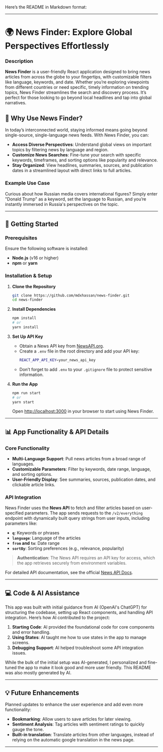 Here’s the README in Markdown format:

---

# 🌍 News Finder: Explore Global Perspectives Effortlessly

### Description
**News Finder** is a user-friendly React application designed to bring news articles from across the globe to your fingertips, with customizable filters like language, keywords, and date. Whether you’re exploring viewpoints from different countries or need specific, timely information on trending topics, News Finder streamlines the search and discovery process. It’s perfect for those looking to go beyond local headlines and tap into global narratives.

## 🎯 Why Use News Finder?
In today’s interconnected world, staying informed means going beyond single-source, single-language news feeds. With News Finder, you can:

- **Access Diverse Perspectives**: Understand global views on important topics by filtering news by language and region.
- **Customize News Searches**: Fine-tune your search with specific keywords, timeframes, and sorting options like popularity and relevance.
- **Stay Organized**: View headlines, summaries, sources, and publication dates in a streamlined layout with direct links to full articles.

### Example Use Case
Curious about how Russian media covers international figures? Simply enter "Donald Trump" as a keyword, set the language to Russian, and you’re instantly immersed in Russia's perspectives on the topic.

---

## 🚀 Getting Started

### Prerequisites
Ensure the following software is installed:
- **Node.js** (v16 or higher)
- **npm** or **yarn**

### Installation & Setup
1. **Clone the Repository**
   ```bash
   git clone https://github.com/mdxhassan/news-finder.git
   cd news-finder
   ```
2. **Install Dependencies**
   ```bash
   npm install
   # or
   yarn install
   ```

3. **Set Up API Key**
   - Obtain a News API key from [NewsAPI.org](https://newsapi.org).
   - Create a `.env` file in the root directory and add your API key:
     ```bash
     REACT_APP_API_KEY=your_news_api_key
     ```
   - Don’t forget to add `.env` to your `.gitignore` file to protect sensitive information.

4. **Run the App**
   ```bash
   npm run start
   # or
   yarn start
   ```
   Open [http://localhost:3000](http://localhost:3000) in your browser to start using News Finder.

---

## 📊 App Functionality & API Details

### Core Functionality
- **Multi-Language Support**: Pull news articles from a broad range of languages.
- **Customizable Parameters**: Filter by keywords, date range, language, and sorting options.
- **User-Friendly Display**: See summaries, sources, publication dates, and clickable article links.

### API Integration
News Finder uses the **News API** to fetch and filter articles based on user-specified parameters. The app sends requests to the `/v2/everything` endpoint with dynamically built query strings from user inputs, including parameters like:

- **`q`**: Keywords or phrases
- **`language`**: Language of the articles
- **`from` and `to`**: Date range
- **`sortBy`**: Sorting preferences (e.g., relevance, popularity)

> **Authentication**: The News API requires an API key for access, which the app retrieves securely from environment variables.

For detailed API documentation, see the official [News API Docs](https://newsapi.org/docs/get-started).

---

## 💻 Code & AI Assistance

This app was built with initial guidance from AI (OpenAI's ChatGPT) for structuring the codebase, setting up React components, and handling API integration. Here’s how AI contributed to the project:

1. **Starting Code**: AI provided the foundational code for core components and error handling.
2. **Using States**: AI taught me how to use states in the app to manage screens.
3. **Debugging Support**: AI helped troubleshoot some API integration issues.

While the bulk of the initial setup was AI-generated, I personalized and fine-tuned the app to make it look good and more user friendly. This README was also mostly generated by AI.

---

## 💡 Future Enhancements

Planned updates to enhance the user experience and add even more functionality:

- **Bookmarking**: Allow users to save articles for later viewing.
- **Sentiment Analysis**: Tag articles with sentiment ratings to quickly gauge the tone.
- **Built-in translation**: Translate articles from other languages, instead of relying on the automatic google translation in the news page.
---
